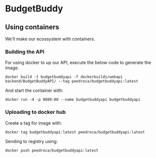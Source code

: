 # BudgetBuddy

## Using containers

We'll make our ecossystem with containers.

### Building the API

For using docker to up our API, execute the below code to generate the image.
```
docker build -t budgetbuddyapi -f dockerbuilds/webapi backend/BudgetBuddyAPI/ --tag peedroca/budgetbuddyapi:latest
```

And start the container with:
```
docker run -d -p 8080:80 --name budgetbuddyapi budgetbuddyapi
```

### Uploading to docker hub

Create a tag for image with:
```
docker tag budgetbuddyapi:latest peedroca/budgetbuddyapi:latest
```

Sending to registry using:
```
docker push peedroca/budgetbuddyapi:latest
```
